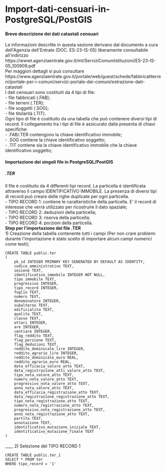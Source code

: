 # Import-dati-censuari-in-PostgreSQL/PostGIS

<h4>Breve descrizione dei dati catastali censuari</h4>
Le informazioni descritte in questa sezione derivano dal documento a cura dell'Agenzia dell'Entrate (DOC. ES-23-IS-05) liberamente consultabile all'indirizzo https://wwwt.agenziaentrate.gov.it/mt/ServiziComuniIstituzioni/ES-23-IS-05_100909.pdf<br>
Per maggiori dettagli si può consultare https://www.agenziaentrate.gov.it/portale/web/guest/schede/fabbricatiterreni/portale-per-i-comuni/servizi-portale-dei-comuni/estrazione-dati-catastali<br>
I dati censuari sono costituiti da 4 tipi di file:<br>
- file fabbricati (.FAB);<br>
- file terreni (.TER);<br>
- file soggetti (.SOG);<br>
- file titolarità (.TIT).<br>
Ogni tipo di file è costituito da una tabella che può contenere diversi tipi di record. Il collegamento tra i tipi di file è assicurato dalla presenta di chiavi specifiche:<br>
- .FAB/.TER contengono la chiave identificativo immobile;<br>
- .SOG contiene la chiave identificativo soggetto;<br>
- .TIT contiene sia la chiave identificativo immobile che la chiave identificativo soggetto;<br>
<h4> Importazione dei singoli file in PostgreSQL/PostGIS</h5>
<h5>.TER</h5>
Il file è costituito da 4 differenti tipi record. La particella è identificata attraverso il campo IDENTIFICATIVO IMMOBILE. La presenza di diversi tipi di record può creare delle righe duplicate per ogni particella.<br>
- TIPO RECORD 1: contiene le caratteristiche della particella. E' il record di interesse che verrà utilizzato per ricostruire il dato spaziale;<br>
- TIPO RECORD 2: deduzioni della particella;<br>
- TIPO RECORD 3: riserva della particella;<br>
- TIPO RECORD 4: porzioni della particella.<br>
<b>Step per l'importazione del file .TER</b><br>
1) Creazione della tabella contenente tutti i campi (Per non crare problemi durante l'importazione è stato scelto di importare alcuni campi numerici come testi);<br>
<code>
CREATE TABLE public.ter
(
    pk_id INTEGER PRIMARY KEY GENERATED BY DEFAULT AS IDENTITY,
	codice_amministrativo TEXT,
    sezione TEXT,
    identificativo_immobile INTEGER NOT NULL,
    tipo_immobile TEXT,
    progressivo INTEGER,
    tipo_record INTEGER,
    foglio TEXT,
    numero TEXT,
    denominatore INTEGER,
    subalterno TEXT,
    edificialita TEXT,
    qualita TEXT,
    classe TEXT,
    ettari INTEGER,
    are INTEGER,
    centiare INTEGER,
    flag_reddito TEXT,
    flag_porzione TEXT,
    flag_deduzioni TEXT,
	reddito_dominicale_lire INTEGER,
	reddito_agrario_lire INTEGER,
	reddito_dominicale_euro REAL,
	reddito_agrario_euro REAL,
	data_efficacia_valore_atto TEXT,
	data_registrazione_atti_valore_atto TEXT,
	tipo_nota_valore_atto TEXT,
	numero_nota_valore_atto TEXT,
	progressivo_nota_valore_atto TEXT,
	anno_nota_valore_atto TEXT,
	data_efficacia_registrazione_atto TEXT,
	data_registrazione_registrazione_atto TEXT,
	tipo_nota_registrazione_atto TEXT,
	numero_nota_registrazione_atto TEXT,
	progressivo_nota_registrazione_atto TEXT,
	anno_nota_registrazione_atto TEXT,
	partita TEXT,
	annotazione TEXT,
	identificativo_mutazione_iniziale TEXT,
	identificativo_mutazione_finale TEXT
)
</code><br>
____
2) Selezione del TIPO RECORD 1<br>
<code>
CREATE TABLE public.ter_1
SELECT * FROM ter
WHERE tipo_record = '1'
</code>
